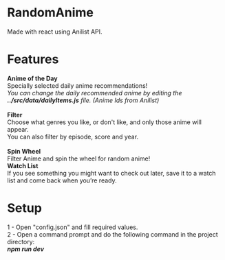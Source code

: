 # RandomAnime
Made with react using Anilist API.

<h1>Features</h1>
<b>Anime of the Day</b><br>
Specially selected daily anime recommendations!<br>
<i>You can change the daily recommended anime by editing the <b>../src/data/dailyItems.js</b> file. (Anime Ids from Anilist)</i><br><br>
<b>Filter</b><br>
Choose what genres you like, or don't like, and only those anime will appear.<br>
You can also filter by episode, score and year.<br><br>
<b>Spin Wheel</b><br>
Filter Anime and spin the wheel for random anime!<br>
<b>Watch List</b><br>
If you see something you might want to check out later, save it to a watch list and come back when you’re ready.<br>
<h1>Setup</h1>
1 - Open "config.json" and fill required values.<br>
2 - Open a command prompt and do the following command in the project directory: <br>
<b><i>npm run dev</i></b>
